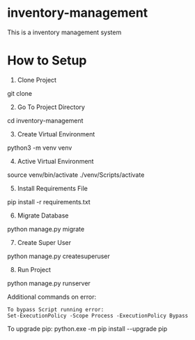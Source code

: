 # inventory-management
This is a inventory management system

# How to Setup
1. Clone Project

git clone 


2. Go To Project Directory

cd inventory-management

3. Create Virtual Environment

python3 -m venv venv

4. Active Virtual Environment

source venv/bin/activate
./venv/Scripts/activate

5. Install Requirements File

pip install -r requirements.txt

6. Migrate Database

python manage.py migrate

7. Create Super User

python manage.py createsuperuser

8. Run Project

python manage.py runserver




Additional commands on error:

```
To bypass Script running error:
Set-ExecutionPolicy -Scope Process -ExecutionPolicy Bypass

```

To upgrade pip:
python.exe -m pip install --upgrade pip
